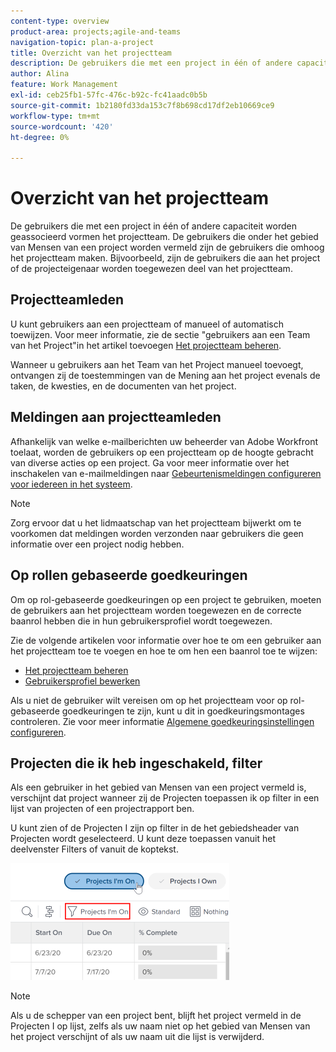 ```yaml
---
content-type: overview
product-area: projects;agile-and-teams
navigation-topic: plan-a-project
title: Overzicht van het projectteam
description: De gebruikers die met een project in één of andere capaciteit worden geassocieerd vormen het projectteam. De gebruikers die onder het gebied van Mensen van een project worden vermeld zijn de gebruikers die omhoog het projectteam maken.
author: Alina
feature: Work Management
exl-id: ceb25fb1-57fc-476c-b92c-fc41aadc0b5b
source-git-commit: 1b2180fd33da153c7f8b698cd17df2eb10669ce9
workflow-type: tm+mt
source-wordcount: '420'
ht-degree: 0%

---
```


# Overzicht van het projectteam

De gebruikers die met een project in één of andere capaciteit worden geassocieerd vormen het projectteam. De gebruikers die onder het gebied van Mensen van een project worden vermeld zijn de gebruikers die omhoog het projectteam maken. Bijvoorbeeld, zijn de gebruikers die aan het project of de projecteigenaar worden toegewezen deel van het projectteam.

## Projectteamleden

U kunt gebruikers aan een projectteam of manueel of automatisch toewijzen. Voor meer informatie, zie de sectie &quot;gebruikers aan een Team van het Project&quot;in het artikel toevoegen [Het projectteam beheren](../../../manage-work/projects/planning-a-project/manage-project-team.md).

Wanneer u gebruikers aan het Team van het Project manueel toevoegt, ontvangen zij de toestemmingen van de Mening aan het project evenals de taken, de kwesties, en de documenten van het project.

## Meldingen aan projectteamleden

Afhankelijk van welke e-mailberichten uw beheerder van Adobe Workfront toelaat, worden de gebruikers op een projectteam op de hoogte gebracht van diverse acties op een project. Ga voor meer informatie over het inschakelen van e-mailmeldingen naar [Gebeurtenismeldingen configureren voor iedereen in het systeem](../../../administration-and-setup/manage-workfront/emails/configure-event-notifications-for-everyone-in-the-system.md).

>[!NOTE]
>
>Zorg ervoor dat u het lidmaatschap van het projectteam bijwerkt om te voorkomen dat meldingen worden verzonden naar gebruikers die geen informatie over een project nodig hebben.

## Op rollen gebaseerde goedkeuringen

Om op rol-gebaseerde goedkeuringen op een project te gebruiken, moeten de gebruikers aan het projectteam worden toegewezen en de correcte baanrol hebben die in hun gebruikersprofiel wordt toegewezen.

Zie de volgende artikelen voor informatie over hoe te om een gebruiker aan het projectteam toe te voegen en hoe te om hen een baanrol toe te wijzen:

* [Het projectteam beheren](../../../manage-work/projects/planning-a-project/manage-project-team.md)
* [Gebruikersprofiel bewerken](../../../administration-and-setup/add-users/create-and-manage-users/edit-a-users-profile.md)

Als u niet de gebruiker wilt vereisen om op het projectteam voor op rol-gebaseerde goedkeuringen te zijn, kunt u dit in goedkeuringsmontages controleren. Zie voor meer informatie [Algemene goedkeuringsinstellingen configureren](../../../administration-and-setup/customize-workfront/configure-approval-milestone-processes/establish-approval-settings.md).

## Projecten die ik heb ingeschakeld, filter

Als een gebruiker in het gebied van Mensen van een project vermeld is, verschijnt dat project wanneer zij de Projecten toepassen ik op filter in een lijst van projecten of een projectrapport ben.

U kunt zien of de Projecten I zijn op filter in de het gebiedsheader van Projecten wordt geselecteerd. U kunt deze toepassen vanuit het deelvenster Filters of vanuit de koptekst.

![](assets/nwe-project-list-buttons-350x187.png)

>[!NOTE]
>
>Als u de schepper van een project bent, blijft het project vermeld in de Projecten I op lijst, zelfs als uw naam niet op het gebied van Mensen van het project verschijnt of als uw naam uit die lijst is verwijderd.
